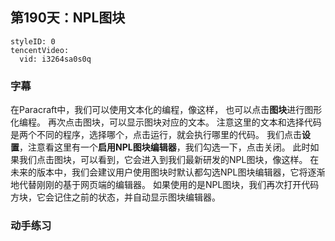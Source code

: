 ## 第190天：NPL图块


```@TencentVideo
styleID: 0
tencentVideo:
  vid: i3264sa0s0q

```

### 字幕

在Paracraft中，我们可以使用文本化的编程，像这样，
也可以点击**图块**进行图形化编程。
再次点击图块，可以显示图块对应的文本。
注意这里的文本和选择代码是两个不同的程序，选择哪个，点击运行，就会执行哪里的代码。
我们点击**设置**，注意看这里有一个**启用NPL图块编辑器**，我们勾选一下，点击关闭。
此时如果我们点击图块，可以看到，它会进入到我们最新研发的NPL图块，像这样。
在未来的版本中，我们会建议用户使用图块时默认都勾选NPL图块编辑器，它将逐渐地代替刚刚的基于网页端的编辑器。
如果使用的是NPL图块，我们再次打开代码方块，它会记住之前的状态，并自动显示图块编辑器。

### 动手练习
